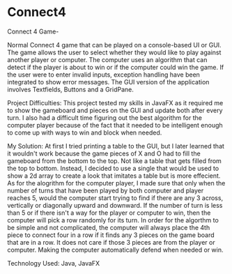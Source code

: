 # Connect4

Connect 4 Game-

Normal Connect 4 game that can be played on a console-based UI or GUI. The game allows the user to select whether they would like to play against another player or computer. The computer uses an algorithm that can detect if the player is about to win or if the computer could win the game. If the user were to enter invalid inputs, exception handling have been integrated to show error messages. The GUI version of the application involves Textfields, Buttons and a GridPane.

Project Difficulties:
This project tested my skills in JavaFX as it required me to show the gameboard and pieces on the GUI and update both after every turn. I also had a difficult time figuring out the best algorithm for the computer player because of the fact that it needed to be intelligent enough to come up with ways to win and block when needed.

My Solution:
At first I tried printing a table to the GUI, but I later learned that it wouldn't work because the game pieces of X and O had to fill the gameboard from the bottom to the top. Not like a table that gets filled from the top to bottom. Instead, I decided to use a single that would be used to show a 2d array to create a look that imitates a table but is more effecient. As for the alogrithm for the computer player, I made sure that only when the number of turns that have been played by both computer and player reaches 5, would the computer start trying to find if there are any 3 across, vertically or diagonally upward and downward. If the number of turn is less than 5 or if there isn't a way for the player or computer to win, then the computer will pick a row randomly for its turn. In order for the algorthm to be simple and not complicated, the computer will always place the 4th piece to connect four in a row if it finds any 3 pieces on the game board that are in a row. It does not care if those 3 pieces are from the player or computer. Making the computer automatically defend when needed or win. 

Technology Used:
Java, JavaFX
